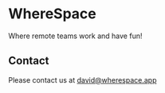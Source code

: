 # WhereSpace

Where remote teams work and have fun!

## Contact

Please contact us at david@wherespace.app
